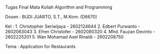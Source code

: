Tugas Final Mata Kuliah Algorithm and Programming 

Dosen : BUDI JUARTO, S.T., M.Kom. (D6670)

Kel   : 1. Christopher Seriwijaya   - 2602124644
        2. Edbert Purwanto          - 2602063043
        3. Efren Christofer         - 2602080320
        4. Mhd. Fauzan Devinto      - 2602225201
        5. Wan Mohamad Axel Rinaldi - 2602208750
        
Tema  : Application for Restaurants 

